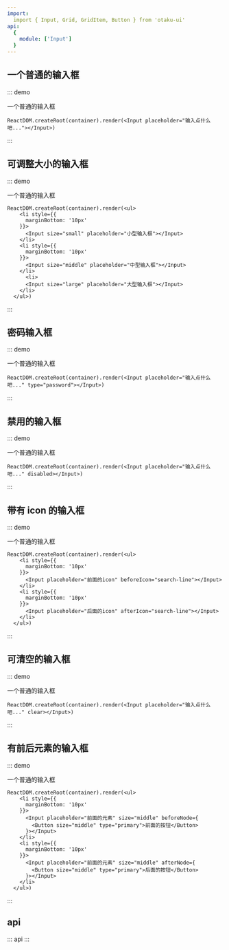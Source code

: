 ```yaml
---
import:
  import { Input, Grid, GridItem, Button } from 'otaku-ui'
api:
  {
    module: ['Input']
  }
---
```




## 一个普通的输入框

::: demo

一个普通的输入框

```tsx
ReactDOM.createRoot(container).render(<Input placeholder="输入点什么吧..."></Input>)
```
:::


## 可调整大小的输入框

::: demo

一个普通的输入框

```tsx
ReactDOM.createRoot(container).render(<ul>
    <li style={{
      marginBottom: '10px'
    }}>
      <Input size="small" placeholder="小型输入框"></Input>
    </li>
    <li style={{
      marginBottom: '10px'
    }}>
      <Input size="middle" placeholder="中型输入框"></Input>
    </li>
      <li>
      <Input size="large" placeholder="大型输入框"></Input>
    </li>
  </ul>)

```
:::

## 密码输入框

::: demo

一个普通的输入框

```tsx
ReactDOM.createRoot(container).render(<Input placeholder="输入点什么吧..." type="password"></Input>)
```
:::

## 禁用的输入框

::: demo

一个普通的输入框

```tsx
ReactDOM.createRoot(container).render(<Input placeholder="输入点什么吧..." disabled></Input>)
```
:::

## 带有 icon 的输入框

::: demo

一个普通的输入框

```tsx
ReactDOM.createRoot(container).render(<ul>
    <li style={{
      marginBottom: '10px'
    }}>
      <Input placeholder="前面的icon" beforeIcon="search-line"></Input>
    </li>
    <li style={{
      marginBottom: '10px'
    }}>
      <Input placeholder="后面的icon" afterIcon="search-line"></Input>
    </li>
  </ul>)

```
:::

## 可清空的输入框

::: demo

一个普通的输入框

```tsx
ReactDOM.createRoot(container).render(<Input placeholder="输入点什么吧..." clear></Input>)
```
:::


## 有前后元素的输入框

::: demo

一个普通的输入框

```tsx
ReactDOM.createRoot(container).render(<ul>
    <li style={{
      marginBottom: '10px'
    }}>
      <Input placeholder="前面的元素" size="middle" beforeNode={
        <Button size="middle" type="primary">前面的按钮</Button>
      }></Input>
    </li>
    <li style={{
      marginBottom: '10px'
    }}>
      <Input placeholder="前面的元素" size="middle" afterNode={
        <Button size="middle" type="primary">后面的按钮</Button>
      }></Input>
    </li>
  </ul>)

```
:::

## api

::: api
:::
